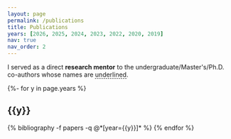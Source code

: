 ```yaml
---
layout: page
permalink: /publications
title: Publications
years: [2026, 2025, 2024, 2023, 2022, 2020, 2019]
nav: true
nav_order: 2
---
```

<!-- _pages/publications.md -->
<div class="publications">

  I served as a direct <strong>research mentor</strong> to the undergraduate/Master's/Ph.D. co-authors whose names are <span style="border-bottom: 1px dashed;">underlined</span>. 

{%- for y in page.years %}
  <h2 class="year">{{y}}</h2>
  {% bibliography -f papers -q @*[year={{y}}]* %}
{% endfor %}

</div>
